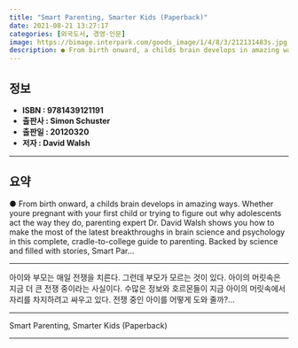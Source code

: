 ```yaml
---
title: "Smart Parenting, Smarter Kids (Paperback)"
date: 2021-08-21 13:27:17
categories: [외국도서, 경영-인문]
image: https://bimage.interpark.com/goods_image/1/4/8/3/212131483s.jpg
description: ● From birth onward, a childs brain develops in amazing ways. Whether youre pregnant with your first child or trying to figure out why adolescents act the way
---
```


## **정보**

- **ISBN : 9781439121191**
- **출판사 : Simon   Schuster**
- **출판일 : 20120320**
- **저자 : David Walsh**

------



## **요약**

●  From birth onward, a childs brain develops in amazing ways. Whether youre pregnant with your first child or trying to figure out why adolescents act the way they do, parenting expert Dr. David Walsh shows you how to make the most of the latest breakthroughs in brain science and psychology in this complete, cradle-to-college guide to parenting. Backed by science and filled with stories, Smart Par...

------

아이와 부모는 매일 전쟁을 치른다. 그런데 부모가 모르는 것이 있다. 아이의 머릿속은 지금 더 큰 전쟁 중이라는 사실이다. 수많은 정보와 호르몬들이 지금 아이의 머릿속에서 자리를 차지하려고 싸우고 있다. 전쟁 중인 아이를 어떻게 도와 줄까?... 

------


Smart Parenting, Smarter Kids (Paperback) 

------


